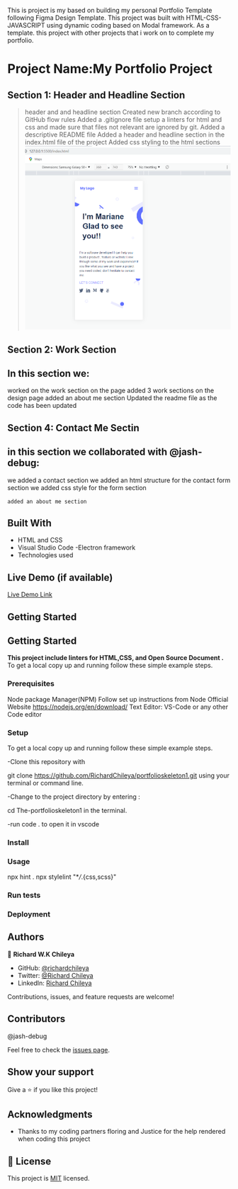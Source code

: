 This is project is my based on building my personal Portfolio Template following Figma Design Template. 
This project was built with HTML-CSS-JAVASCRIPT using dynamic coding based on Modal framework. 
As a template. this project with  other projects that i work on to complete my portfolio.

# Project Name:My Portfolio Project

## Section 1: Header and Headline Section

> header and and headline section
> Created new branch according to GitHub flow rules
> Added a .gitignore file
> setup a linters for html and css and made sure that files not relevant are ignored by git.
> Added a descriptive README file
> Added a header and headline section in the index.html file of the project
> Added css styling to the html sections
> ![](images/Screenshot%201%20of%20project.png)

## Section 2: Work Section

## In this section we:

worked on the work section on the page
added 3 work sections on the design page
added an about me section
Updated the readme file as the code has been updated

## Section 4: Contact Me Sectin

## in this section we collaborated with @jash-debug:

we added a contact section
we added an html structure for the contact form section
we added css style for the form section

    added an about me section

## Built With

- HTML and CSS
- Visual Studio Code -Electron framework
- Technologies used

## Live Demo (if available)

[Live Demo Link](https://richardchileya.github.io/portfolioskeleton1/)

## Getting Started

## Getting Started

**This project include linters for HTML,CSS, and Open Source Document
.**
To get a local copy up and running follow these simple example steps.

### Prerequisites

Node package Manager(NPM)
Follow set up instructions from Node Official Website https://nodejs.org/en/download/
Text Editor: VS-Code or any other Code editor

### Setup

To get a local copy up and running follow these simple example steps.

-Clone this repository with

git clone https://github.com/RichardChileya/portfolioskeleton1.git using your terminal or command line.

-Change to the project directory by entering :

cd The-portfolioskeleton1 in the terminal.

-run code . to open it in vscode

### Install

### Usage

npx hint .
npx stylelint "\*_/_.{css,scss}"

### Run tests

### Deployment

## Authors

👤 **Richard W.K Chileya**

- GitHub: [@richardchileya](https://github.com/richardchileya)
- Twitter: [@Richard Chileya](https://twitter.com/richardchileya)
- LinkedIn: [Richard Chileya](https://linkedin.com/in/richardchileya)

Contributions, issues, and feature requests are welcome!

## Contributors

@jash-debug

Feel free to check the [issues page](https://github.com/RichardChileya/portfolioskeleton1/issues).


## Show your support

Give a ⭐️ if you like this project!

## Acknowledgments

- Thanks to my coding partners floring and Justice for the help rendered when coding this project

## 📝 License

This project is [MIT](/LICENSE) licensed.
